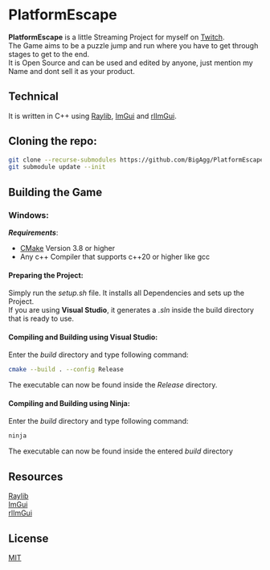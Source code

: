 # PlatformEscape
**PlatformEscape** is a little Streaming Project for myself on [Twitch](https://www.twitch.tv/atarianc).\
The Game aims to be a puzzle jump and run where you have to get through stages to get to the end.\
It is Open Source and can be used and edited by anyone, just mention my Name and dont sell it as your product.

## Technical
It is written in C++ using [Raylib](https://www.raylib.com/), [ImGui](https://github.com/ocornut/imgui) and [rlImGui](https://github.com/raylib-extras/rlImGui).

## Cloning the repo:
```sh
git clone --recurse-submodules https://github.com/BigAgg/PlatformEscape.git
git submodule update --init
```

## Building the Game
### Windows:
***Requirements***:
- [CMake](https://cmake.org/) Version 3.8 or higher
- Any c++ Compiler that supports c++20 or higher like gcc

#### Preparing the Project:
Simply run the *setup.sh* file. It installs all Dependencies and sets up the Project.\
If you are using **Visual Studio**, it generates a *.sln* inside the build directory that is ready to use.

#### Compiling and Building using Visual Studio:
Enter the *build* directory and type following command:
```sh
cmake --build . --config Release
```
The executable can now be found inside the *Release* directory.

#### Compiling and Building using Ninja:
Enter the *build* directory and type following command:
```sh
ninja
```
The executable can now be found inside the entered *build* directory


## Resources
[Raylib](https://www.raylib.com/)\
[ImGui](https://github.com/ocornut/imgui)\
[rlImGui](https://github.com/raylib-extras/rlImGui)

## License
[MIT](https://mit-license.org/)
